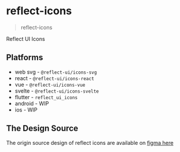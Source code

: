 # reflect-icons
> reflect-icons

Reflect UI Icons



## Platforms
- web svg - `@reflect-ui/icons-svg`
- react - `@reflect-ui/icons-react`
- vue - `@reflect-ui/icons-vue`
- svelte - `@reflect-ui/icons-svelte`
- flutter - `reflect_ui_icons`
- android - WIP
- ios - WIP


## The Design Source
The origin source design of reflect icons are available on [figma here][reflect-ui-icons-on-figma]


[reflect-ui-icons-on-figma]: https://www.figma.com/file/OtJtR0466ehNOaJIZmzydg/reflect-ui-icons
